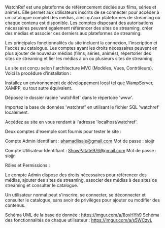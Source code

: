 WatchRef est une plateforme de référencement dédiée aux films, séries et animés. Elle permet aux utilisateurs inscrits de se connecter pour accéder à un catalogue complet des médias, ainsi qu'aux plateformes de streaming où chaque contenu est disponible. Les comptes disposant des autorisations nécessaires peuvent également référencer des sites de streaming, créer des médias et associer ces derniers aux plateformes de streaming.

Les principales fonctionnalités du site incluent la connexion, l'inscription et l'accès au catalogue. Les comptes ayant les droits nécessaires peuvent en plus ajouter de nouveaux médias (films, séries, animés), répertorier des sites de streaming et lier les médias à un ou plusieurs sites de streaming.

Le site est conçu selon l'architecture MVC (Modèles, Vues, Contrôleurs). Voici la procédure d'installation :

Installez un environnement de développement local tel que WampServer, XAMPP, ou tout autre équivalent.

Déposez le dossier racine 'watchRef' dans le répertoire 'www'.

Importez la base de données 'watchref' en utilisant le fichier SQL 'watchref' localement.

Accédez au site en vous rendant à l'adresse 'localhost/watchref'.

Deux comptes d'exemple sont fournis pour tester le site :

Compte Admin
Identifiant : ahamadiisaie@gmail.com
Mot de passe : siojjr

Compte Utilisateur
Identifiant : ShowPatate976@gmail.com
Mot de passe : siojjr

Rôles et Permissions :

Le compte Admin dispose des droits nécessaires pour référencer des médias, ajouter des sites de streaming, associer des médias à des sites de streaming et consulter le catalogue.

Un utilisateur normal peut s'inscrire, se connecter, se déconnecter et consulter le catalogue, sans avoir de privilèges pour ajouter ou modifier des contenus.

Schéma UML de la base de donnée : https://imgur.com/a/8ovHYh9
Schéma des fonctionnalités de chaque utilisateur : https://imgur.com/a/s5WCzvL
